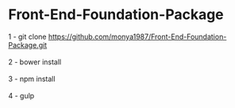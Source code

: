 # Front-End-Foundation-Package
1 - git clone https://github.com/monya1987/Front-End-Foundation-Package.git <br><br>
2 - bower install<br><br>
3 - npm install<br><br>
4 - gulp
